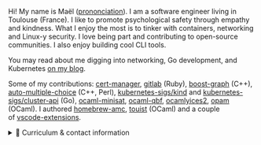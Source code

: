 Hi! My name is Maël ([prononciation](https://maelvls.dev/media/mael-pronounciation.mp4)). I am a software engineer living in Toulouse (France). I like to promote psychological safety through empathy and kindness. What I enjoy the most is to tinker with containers, networking and Linux-y security. I love being part and contributing to open-source communities. I also enjoy building cool CLI tools.

You may read about me digging into networking, Go development, and Kubernetes [on my blog](https://maelvls.dev/).

Some of my contributions: [cert-manager][], [gitlab][] (Ruby), [boost-graph][] (C++), [auto-multiple-choice][] (C++, Perl), [kubernetes-sigs/kind](https://github.com/kubernetes-sigs/kind/pulls?q=author%3Amaelvls) and [kubernetes-sigs/cluster-api](https://github.com/kubernetes-sigs/cluster-api/pulls?q=author%3Amaelvls+) (Go), [ocaml-minisat][], [ocaml-qbf][], [ocamlyices2][], [opam][] (OCaml). I authored [homebrew-amc][], [touist][] (OCaml) and a couple of [vscode-extensions][].

[ocamlyices2]: https://github.com/polazarus/ocamlyices2/issues?q=involves%3Amaelvls
[ocaml-minisat]: https://github.com/c-cube/ocaml-minisat/issues?q=involves%3Amaelvls
[ocaml-qbf]: https://github.com/c-cube/ocaml-qbf/issues?q=involves%3Amaelvls
[opam]: https://github.com/ocaml/opam-repository/issues?q=involves%3Amaelvls
[gitlab]: https://gitlab.com/gitlab-org/gitlab-ce/merge_requests/1150
[boost-graph]: https://github.com/boostorg/graph/issues?q=involves%3Amaelvls
[homebrew-amc]: https://github.com/maelvls/homebrew-amc
[auto-multiple-choice]: https://gitlab.com/jojo_boulix/auto-multiple-choice/-/merge_requests?scope=all&utf8=%E2%9C%93&state=all&author_username=maelvls
[touist]: https://github.com/touist/touist
[maelvls/awx-gke-terraform]: https://github.com/maelvls/awx-gke-terraform
[maelvls/terraform-touist]: https://github.com/maelvls/terraform-touist
[masters-thesis]: https://drive.google.com/file/d/0B5mz8k-t6PT0N2lINEZYX2duOFU/view
[vehicule-routing-report]: http://homepages.laas.fr/sungueve/Docs/Etu/rapport-ter-aide-humanitaire.pdf
[homebrew-tap-auto-bottles]: https://gist.github.com/maelvls/068af21911c7debc4655cdaa41bbf092
[maelvls/users-grpc]: https://github.com/maelvls/users-grpc
[rust-chat]: https://github.com/maelvls/rust-chat
[touist-server]: https://github.com/maelvls/touist-editor/blob/master/touist-server/src/main.rs
[maelvls.github.io]: https://maelvls.github.io/
[mael.valais@gmail.com]: mailto:mael.valais@gmail.com
[vscode-extensions-github]: https://github.com/maelvls?utf8=%E2%9C%93&tab=repositories&q=vscode&type=&language=
[vscode-extensions]: https://marketplace.visualstudio.com/search?term=maelvalais&target=VSCode&category=All%20categories&sortBy=Relevance
[linus-fuck-kay]: http://lkml.iu.edu/hypermail/linux/kernel/1404.0/01331.html
[cert-manager]: https://github.com/jetstack/cert-manager/issues?q=involves%3Amaelvls

<details>
  
<summary>🔰 Curriculum & contact information</summary>

### System Software Engineer at Ori Industries _(2019–2020)_

As a Software Engineer at Ori Industries, my main focus was to develop an edge-aware version of Cloud Foundry. Telcos would use this infrastructure platform to leverage its low-latency last-mile 5G network. With this platform, they can sell compute time to developers with a network latency of 1-2 ms, acting as a public cloud provider of their own.

  

As an individual contributor, I helped shape the Kubernetes components that would make up the Ori infrastructure platform. Among others, my team built a Kubernetes native API for spinning up VMs on AWS, GCP, and OpenStack and bootstrap them into Kubernetes clusters. I also worked on a custom control plane for Envoy (our platform’s data plane) inspired by Istio. I contributed to the company’s initial REST API built-in Go that used a CQRS approach and NATS for the event persistence. My main achievement as an individual contributor has been to become the go-to person anyone would come to regarding Kubernetes controllers as well as for debugging Kubernetes and network-related issues.

  

After a few months, I stepped up as tech lead in a team of four people. I would run the daily standups, make sure the backlog is in good shape, work with the Product Manager to flesh out stories, point the stories with the team, run a biweekly retro meeting (we ended up working in an uninterrupted sprint). Notable achievements are the “project office hours” I started; the meeting increased the cross-team communication through demos and open discussions about anything more or less related to my team’s project.

Beyond my primary assignment, I also worked with the rest of the company on topics such as

*   Helped grow the remote-first culture thought experiments such as the “wormhole” and by pushing for better video call quality (more than 70% of the company now equipped with proper standalone mics such as the Blue Yeti). A blog post about my experience of remote work is published [here](https://medium.com/@bryony.snelling_26575/mr-remote-working-2c953c121968).
*   I initiated a movement towards transparency across the company that led to a rewrite of the “values” page. We started recording meetings and creating, for each meeting, a shared document with an agenda and collaboratively-written minutes.
*   Contributed to the company knowledge base on various topics such as “the git guide,” “slack etiquette,” and “recording and sharing meetings.”
*   Attended all weekly meetings of [sig-cluster-lifecycle](https://docs.google.com/document/d/1fQNlqsDkvEggWFi51GVxOglL2P1Bvo2JhZlMhm2d-Co/edit#) to keep the company up to date with upstream developments as well as advocate for our solution; contributions: [kubernetes\-sigs/kind](https://github.com/kubernetes-sigs/kind/pulls?q=author%3Amaelvls), [kubernetes\-sigs/cluster-api](https://github.com/kubernetes-sigs/cluster-api/pulls?q=author%3Amaelvls+)
*   I helped develop a self-learning program where each engineer spends 20% of their time training on various topics. I authored a couple of [blog posts](https://maelvls.dev/) and proposed learning topics engineers would pick during their training (mainly around Kubernetes controllers, networking, and Linux-y things).
*   I authored the technical test given to applicants and was part of the technical interviews.
*   I wrote multiple internal kubectl plugins for interacting with our custom resources and a tool for monitoring and removing unused VMs on OpenStack, AWS, and GCP.
*   I authored [ngroker](https://github.com/maelvls/ngroker), a tool we used at Ori for running a shared ssh session without the hassle of exchanging ssh keys (using Github usernames).
*   I wrote an interactive [ChatOps bot](https://github.com/maelvls/gh-actions-chatops) using Github Actions for applying Terraform changes through PRs.

**Tools used**: Go, Kubernetes, Github Actions, Helm, Terraform, AWS, GCP, OpenStack, Agile.

### Fullstack Software Engineer contracted to La Banque Postale _(2019)_

As part of a network operations team, I built a web application meant to become a self-updating repository of IP assignments (as opposed to using Excel sheets), which helps the operations team plan and execute fail-overs.

**Tools used:** Java, Spring Boot, Typescript, Angular 2+, NgRx.

### Systems Software Engineer contracted to Orange _(2018)_

As part of an operations team, I built a Terraform plugin in Go for a private cloud used within Orange (mainly interacting with VMWare vRA 7 APIs). I also worked on the continuous testing and delivery of Docker images used by application teams across the company.

**Tools used:** Go, Terraform, Gitlab CI, Bash, VMWare vRA 7.

## Education

### Ph.D. in Computer Science _(2016–2018)_

I developed [touist](https://github.com/touist/touist), a compiler written in OCaml for a new logic language meant to formalize and solve problems expressed as SAT expressions. The tool is now used to teach logic to first-year students at Université Paul Sabatier in Toulouse and is used by researchers to explore new SAT encodings; see [the thesis](http://thesesups.ups-tlse.fr/4328/1/2019TOU30079.pdf) (in French).

As part of my PhD, I also helped develop a web application serving as a frontend to the compiler written in VueJS and Rust; we deployed it through Docker images built by Travis CI and run using AWS ECS.

**Tools used:** OCaml, Rust, Typescript, AWS ECS, Travis CI.

## Contact details

- mael.valais@gmail.com
- +33 786484391
- _Maël Valais_ on [Kubernetes Slack](https://slack.k8s.io/) and [Gopher Slack](https://gophersinvite.herokuapp.com/)
- [LinkedIn](https://www.linkedin.com/in/maelvalais/)
- [Blog](https://maelvls.dev)
- Toulouse, France

</details>
